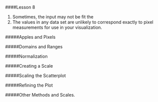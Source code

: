 ####Lesson 8
1. Sometimes, the input may not be fit the 
2. The values in any data set are unlikely to correspond exactly to pixel measurements for use in your visualization. 

#####Apples and Pixels

#####Domains and Ranges

#####Normalization

#####Creating a Scale

#####Scaling the Scatterplot

#####Refining the Plot

#####Other Methods and Scales. 
